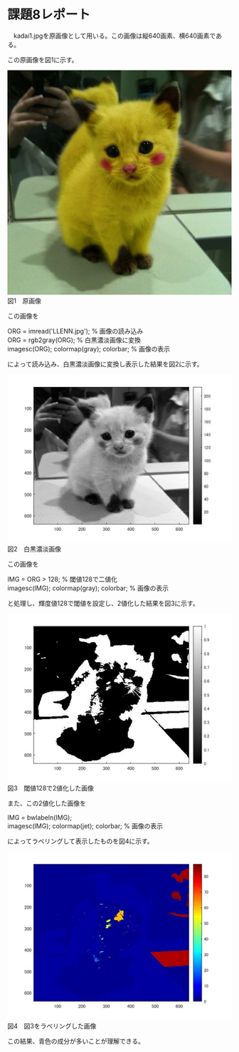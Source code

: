 # 課題8レポート

　kadai1.jpgを原画像として用いる。この画像は縦640画素、横640画素である。

この原画像を図1に示す。

![原画像](https://github.com/taigakojima/gazosyorikogakukadai/blob/master/gazousyori/kadai1.jpg?raw=true)  
図1　原画像

この画像を

ORG = imread('LLENN.jpg'); % 画像の読み込み  
ORG = rgb2gray(ORG); % 白黒濃淡画像に変換  
imagesc(ORG); colormap(gray); colorbar; % 画像の表示

によって読み込み、白黒濃淡画像に変換し表示した結果を図2に示す。

![原画像](https://github.com/taigakojima/gazosyorikogakukadai/blob/master/gazousyori/kadai8_1.jpg?raw=true)  
図2　白黒濃淡画像

この画像を

IMG = ORG > 128; % 閾値128で二値化  
imagesc(IMG); colormap(gray); colorbar; % 画像の表示

と処理し、輝度値128で閾値を設定し、2値化した結果を図3に示す。

![原画像](https://github.com/taigakojima/gazosyorikogakukadai/blob/master/gazousyori/kadai8_2.jpg?raw=true)  
図3　閾値128で2値化した画像

また、この2値化した画像を

IMG = bwlabeln(IMG);  
imagesc(IMG); colormap(jet); colorbar; % 画像の表示

によってラベリングして表示したものを図4に示す。

![原画像](https://github.com/taigakojima/gazosyorikogakukadai/blob/master/gazousyori/kadai8_3.jpg?raw=true)  
図4　図3をラベリングした画像

この結果、青色の成分が多いことが理解できる。
